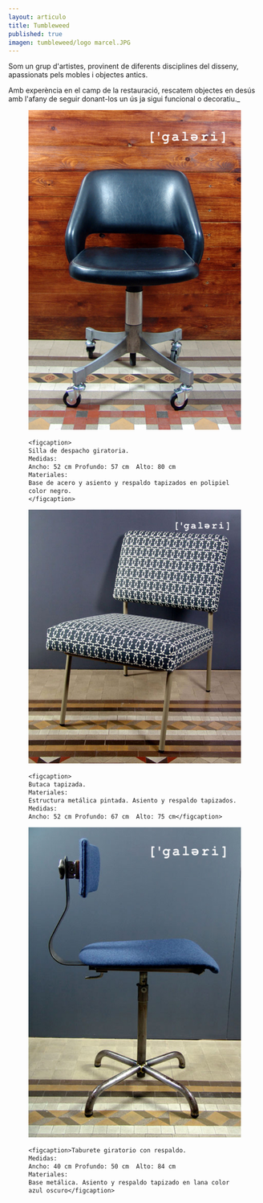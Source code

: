 ```yaml
---
layout: articulo
title: Tumbleweed
published: true
imagen: tumbleweed/logo marcel.JPG
---
```


Som un grup d'artistes, provinent de diferents disciplines del disseny, apassionats pels mobles i objectes antics.

Amb experència en el camp de la restauració, rescatem objectes en desús amb l'afany de seguir donant-los un ús ja sigui funcional o decoratiu._


<figure>
	<a href="/images/tumbleweed/SILLA DE DESPACHO-WEB.jpg"><img src="/images/tumbleweed/SILLA DE DESPACHO-WEB.jpg" alt="image"></a>
	
	<figcaption>
    Silla de despacho giratoria.
    Medidas:
    Ancho: 52 cm Profundo: 57 cm  Alto: 80 cm
    Materiales: 
    Base de acero y asiento y respaldo tapizados en polipiel color negro.
    </figcaption>
</figure>

<figure>
	<a href="/images/tumbleweed/BUTACA-WEB.jpg"><img src="/images/tumbleweed/BUTACA-WEB.jpg" alt="image"></a>
	
	<figcaption>
    Butaca tapizada.
    Materiales: 
    Estructura metálica pintada. Asiento y respaldo tapizados.
    Medidas:
    Ancho: 52 cm Profundo: 67 cm  Alto: 75 cm</figcaption>
</figure>

<figure>
	<a href="/images/tumbleweed/SILLA GIRATORIA-WEB.jpg"><img src="/images/tumbleweed/SILLA GIRATORIA-WEB.jpg" alt="image"></a>

	<figcaption>Taburete giratorio con respaldo.
    Medidas: 
    Ancho: 40 cm Profundo: 50 cm  Alto: 84 cm
    Materiales: 
    Base metálica. Asiento y respaldo tapizado en lana color azul oscuro</figcaption>
</figure>